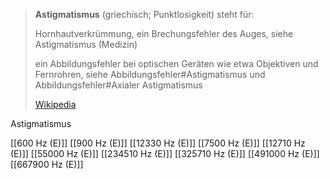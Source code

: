 > **Astigmatismus** (griechisch; Punktlosigkeit) steht für:
>
> 
>
> Hornhautverkrümmung, ein Brechungsfehler des Auges, siehe Astigmatismus (Medizin)
>
> ein Abbildungsfehler bei optischen Geräten wie etwa Objektiven und Fernrohren, siehe Abbildungsfehler#Astigmatismus und Abbildungsfehler#Axialer Astigmatismus
>
> [Wikipedia](https://de.wikipedia.org/wiki/Astigmatismus)

Astigmatismus

[[600 Hz (E)]]
[[900 Hz (E)]]
[[12330 Hz (E)]]
[[7500 Hz (E)]]
[[12710 Hz (E)]]
[[55000 Hz (E)]]
[[234510 Hz (E)]]
[[325710 Hz (E)]]
[[491000 Hz (E)]]
[[667900 Hz (E)]]